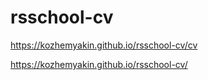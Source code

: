 # rsschool-cv

https://kozhemyakin.github.io/rsschool-cv/cv 

https://kozhemyakin.github.io/rsschool-cv/